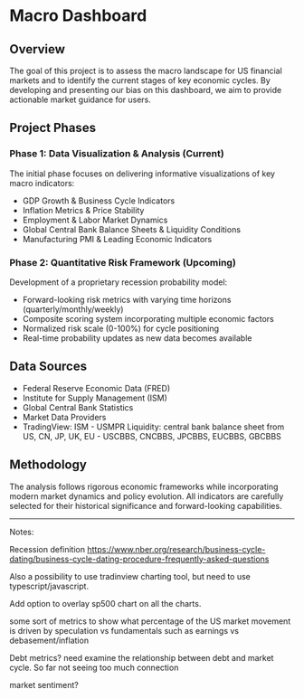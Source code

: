 # Macro Dashboard

## Overview
The goal of this project is to assess the macro landscape for US financial markets and to identify the current stages of key economic cycles. By developing and presenting our bias on this dashboard, we aim to provide actionable market guidance for users.

## Project Phases

### Phase 1: Data Visualization & Analysis (Current)
The initial phase focuses on delivering informative visualizations of key macro indicators:
- GDP Growth & Business Cycle Indicators
- Inflation Metrics & Price Stability
- Employment & Labor Market Dynamics
- Global Central Bank Balance Sheets & Liquidity Conditions
- Manufacturing PMI & Leading Economic Indicators

### Phase 2: Quantitative Risk Framework (Upcoming)
Development of a proprietary recession probability model:
- Forward-looking risk metrics with varying time horizons (quarterly/monthly/weekly)
- Composite scoring system incorporating multiple economic factors
- Normalized risk scale (0-100%) for cycle positioning
- Real-time probability updates as new data becomes available

## Data Sources
- Federal Reserve Economic Data (FRED)
- Institute for Supply Management (ISM)
- Global Central Bank Statistics
- Market Data Providers
- TradingView: 
    ISM - USMPR
    Liquidity: central bank balance sheet from US, CN, JP, UK, EU - USCBBS, CNCBBS, JPCBBS, EUCBBS, GBCBBS

## Methodology
The analysis follows rigorous economic frameworks while incorporating modern market dynamics and policy evolution. All indicators are carefully selected for their historical significance and forward-looking capabilities.

---

Notes:

Recession definition
https://www.nber.org/research/business-cycle-dating/business-cycle-dating-procedure-frequently-asked-questions

Also a possibility to use tradinview charting tool, but need to use typescript/javascript.

Add option to overlay sp500 chart on all the charts.

some sort of metrics to show what percentage of the US market movement is driven by speculation vs fundamentals such as earnings vs debasement/inflation

Debt metrics? need examine the relationship between debt and market cycle. So far not seeing too much connection

market sentiment?

